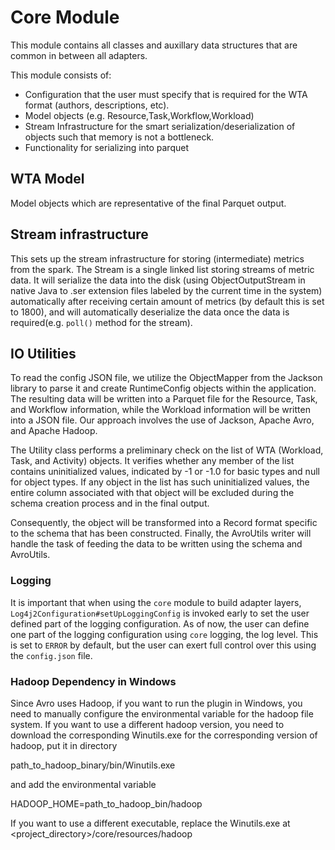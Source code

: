 # Core Module

This module contains all classes and auxillary data structures that are common in between all adapters.

This module consists of:
 - Configuration that the user must specify that is required for the WTA format (authors, descriptions, etc).
 - Model objects (e.g. Resource,Task,Workflow,Workload)
 - Stream Infrastructure for the smart serialization/deserialization of objects such that memory is not a bottleneck.
 - Functionality for serializing into parquet

## WTA Model
Model objects which are representative of the final Parquet output.

## Stream infrastructure
This sets up the stream infrastructure for storing (intermediate) metrics from the spark.
The Stream is a single linked list storing streams of metric data. It will serialize the data into the disk
(using ObjectOutputStream in native Java to .ser extension files labeled by the current time in the system)
automatically after receiving certain amount of metrics (by default this is set to 1800), and will automatically deserialize the data
once the data is required(e.g. `poll()` method for the stream).

## IO Utilities
To read the config JSON file, we utilize the ObjectMapper from the Jackson library to parse it and create RuntimeConfig objects within the application. The resulting data will be written into a Parquet file for the Resource, Task, and Workflow information, while the Workload information will be written into a JSON file. Our approach involves the use of Jackson, Apache Avro, and Apache Hadoop.

The Utility class performs a preliminary check on the list of WTA (Workload, Task, and Activity) objects. It verifies whether any member of the list contains uninitialized values, indicated by -1 or -1.0 for basic types and null for object types. If any object in the list has such uninitialized values, the entire column associated with that object will be excluded during the schema creation process and in the final output.

Consequently, the object will be transformed into a Record format specific to the schema that has been constructed. Finally, the AvroUtils writer will handle the task of feeding the data to be written using the schema and AvroUtils.

### Logging

It is important that when using the `core` module to build adapter layers, `Log4j2Configuration#setUpLoggingConfig`
is invoked early to set the user defined part of the logging configuration.
As of now, the user can define one part of the logging configuration using `core` logging, the log level. This
is set to `ERROR` by default, but the user can exert full control over this using the `config.json` file.

### Hadoop Dependency in Windows
Since Avro uses Hadoop, if you want to run the plugin in Windows, you need
to manually configure the environmental variable for the hadoop file system.
If you want to use a different hadoop version, you need to download the corresponding Winutils.exe for the
corresponding version of hadoop, put it in directory

path_to_hadoop_binary/bin/Winutils.exe

and add the environmental variable

HADOOP_HOME=path_to_hadoop_bin/hadoop

If you want to use a different executable, replace the Winutils.exe at <project_directory>/core/resources/hadoop
